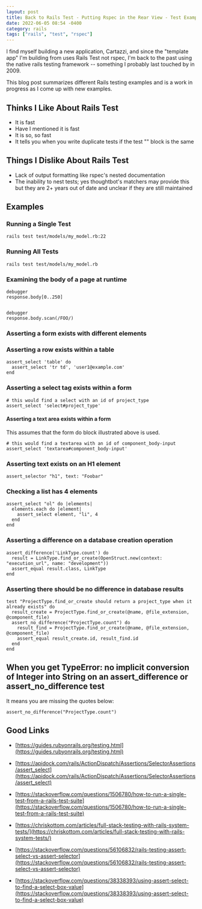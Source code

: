```yaml
---
layout: post
title: Back to Rails Test - Putting Rspec in the Rear View - Test Examples
date: 2022-06-05 08:54 -0400
category: rails
tags: ["rails", "test", "rspec"]
---
```

I find myself building a new application, Cartazzi, and since the "template app" I'm building from uses Rails Test not rspec, I'm back to the past using the native rails testing framework -- something I probably last touched by in 2009.  

This blog post summarizes different Rails testing examples and is a work in progress as I come up with new examples.

## Thinks I Like About Rails Test

* It is fast
* Have I mentioned it is fast
* It is so, so fast
* It tells you when you write duplicate tests if the test "" block is the same

## Things I Dislike About Rails Test

* Lack of output formatting like rspec's nested documentation
* The inability to nest tests; yes thoughtbot's matchers may provide this but they are 2+ years out of date and unclear if they are still maintained

## Examples

### Running a Single Test

    rails test test/models/my_model.rb:22

### Running All Tests

    rails test test/models/my_model.rb

### Examining the body of a page at runtime

    debugger
    response.body[0..250]


    debugger
    response.body.scan(/FOO/)

### Asserting a form exists with different elements

### Asserting a row exists within a table

    assert_select 'table' do
      assert_select 'tr td', 'user1@example.com'
    end

### Asserting a select tag exists within a form

    # this would find a select with an id of project_type
    assert_select 'select#project_type'

#### Asserting a text area exists within a form

This assumes that the form do block illustrated above is used.

    # this would find a textarea with an id of component_body-input
    assert_select 'textarea#component_body-input'
    
### Asserting text exists on an H1 element

    assert_selector "h1", text: "Foobar"

### Checking a list has 4 elements

    assert_select "ol" do |elements|
      elements.each do |element|
        assert_select element, "li", 4
      end
    end

### Asserting a difference on a database creation operation

    assert_difference('LinkType.count') do
      result = LinkType.find_or_create(OpenStruct.new(context: "execution_url", name: "development"))
      assert_equal result.class, LinkType
    end

### Asserting there should be no difference in database results

    test "ProjectType.find_or_create should return a project_type when it already exists" do
      result_create = ProjectType.find_or_create(@name, @file_extension, @component_file)
      assert_no_difference("ProjectType.count") do
        result_find = ProjectType.find_or_create(@name, @file_extension, @component_file)
        assert_equal result_create.id, result_find.id
      end
    end
    
## When you get TypeError: no implicit conversion of Integer into String on an assert_difference or assert_no_difference test

It means you are missing the quotes below:

    assert_no_difference("ProjectType.count")

## Good Links
* [https://guides.rubyonrails.org/testing.html](https://guides.rubyonrails.org/testing.html)
* [https://apidock.com/rails/ActionDispatch/Assertions/SelectorAssertions/assert_select](https://apidock.com/rails/ActionDispatch/Assertions/SelectorAssertions/assert_select)
* [https://stackoverflow.com/questions/1506780/how-to-run-a-single-test-from-a-rails-test-suite](https://stackoverflow.com/questions/1506780/how-to-run-a-single-test-from-a-rails-test-suite)
* [https://chriskottom.com/articles/full-stack-testing-with-rails-system-tests/](https://chriskottom.com/articles/full-stack-testing-with-rails-system-tests/)

* [https://stackoverflow.com/questions/56106832/rails-testing-assert-select-vs-assert-selector](https://stackoverflow.com/questions/56106832/rails-testing-assert-select-vs-assert-selector)

* [https://stackoverflow.com/questions/38338393/using-assert-select-to-find-a-select-box-value](https://stackoverflow.com/questions/38338393/using-assert-select-to-find-a-select-box-value)


